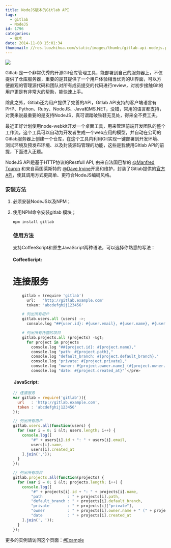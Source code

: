 ```yaml
---
title: NodeJS版本的Gitlab API
tags:
  - gitlab
  - NodeJS
id: 1796
categories:
  - 技术
date: 2014-11-08 15:01:34
thumbnail: //res.luozhihua.com/static/images/thumbs/gitlab-api-nodejs.png?imageView2/1/w/345/h/163
---
```


![](//res.luozhihua.com/static/images/thumbs/gitlab-api-nodejs.png)

Gitlab 是一个非常优秀的开源Git仓库管理工具，能部署到自己的服务器上，不仅提供了仓库服务器，重要的是其提供了一个用户体验相当优秀的UI界面，可以方便直观的管理源代码和团队对所有成员提交的代码进行review，对初步接触Git的用户更是有非常大的帮助，能快速上手。

除此之外，Gitlab还为用户提供了完善的API，Gitlab API支持的客户端语言有PHP、Python、Ruby、NodeJS、Java和MS.NET，没错，常用的语言都支持，对我来说最重要的是支持NodeJS，真可谓踏破铁鞋无觅处，得来全不费工夫。<!--more-->

最近正好计划使用node-webkit开发一个桌面工具，用来管理前端开发团队的整个工作流，这个工具可以自动为开发者生成一个web应用的模型，并自动在公司的Gitlab服务器上创建一个仓库，在这个工具内利用Git实现一键部署到开发环境、测试环境及预发布环境、以及封装源码管理的功能，这些是我使用GItlab API的前提，下面进入正题。

NodeJS API是基于HTTP协议的Restfull API, 由来自法国巴黎的 [@Manfred Touron](https://github.com/moul) 和来自英国莱斯特的 [@Dave Irvine](https://github.com/dave-irvine)开发和维护，封装了Gitlab提供的[官方API](https://github.com/moul/gitlabhq/tree/master/doc/api)，使其调用方式更简单、更符合NodeJS编码风格。

### 安装方法

1.  必须安装NodeJS以及NPM；
2.  使用NPM命令安装gitlab 模块；

    `npm install gitlab`

    ### 使用方法

    支持CoffeeScript和原生JavaScript两种语法，可以选择你熟悉的写法：

    #### CoffeeScript:

    # 连接服务
    ```python
        gitlab = (require 'gitlab')
          url:   'http://gitlab.example.com'
          token: 'abcdefghij123456'

        # 列出所有用户
        gitlab.users.all (users) ->;
          console.log "##{user.id}: #{user.email}, #{user.name}, #{user.created_at}" for user in users

        # 列出所有托管的项目
        gitlab.projects.all (projects) -&gt;
          for project in projects
            console.log "##{project.id}: #{project.name},"
            console.log "path: #{project.path},"
            console.log "default_branch: #{project.default_branch},"
            console.log "private: #{project.private},"
            console.log "owner: #{project.owner.name} (#{project.owner.email})",
            console.log "date: #{project.created_at}"`</pre>
    ```
    
    ####  JavaScript:

    ```javascript
    // 连接服务
    var gitlab = require('gitlab')({
      url   : 'http://gitlab.example.com',
      token : 'abcdefghij123456'
    });

    // 列出所有用户
    gitlab.users.all(function(users) {
      for (var i = 0; i &lt; users.length; i++) {
        console.log([
            "#" + users[i].id + ": " + users[i].email,
            users[i].name,
            users[i].created_at
        ].join(','));
      }
    });

    // 列出所有项目
    gitlab.projects.all(function(projects) {
      for (var i = 0; i &lt; projects.length; i++) {
        console.log([
            "#" + projects[i].id + ": " + projects[i].name,
            "path           : " + projects[i].path,
            "default_branch : " + projects[i].default_branch,
            "private        : " + projects[i]["private"],
            "owner          : " + projects[i].owner.name + " (" + projects[i].owner.email+ ")",
            "date           : " + projects[i].created_at
        ].join(', '));
      }
    });
    ```

更多的实例请访问这个页面：[#Example](https://github.com/moul/node-gitlab/tree/master/examples)
